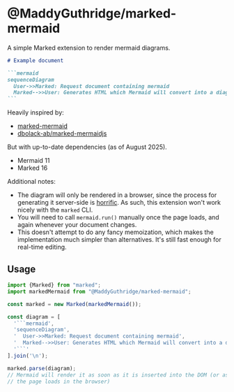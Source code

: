 # @MaddyGuthridge/marked-mermaid

A simple Marked extension to render mermaid diagrams.

````md
# Example document

```mermaid
sequenceDiagram
  User->>Marked: Request document containing mermaid
  Marked-->>User: Generates HTML which Mermaid will convert into a diagram
```
````
<!--
Quadruple backticks for outer code block
https://stackoverflow.com/a/25943045/6335363
-->

Heavily inspired by:

* [marked-mermaid](https://github.com/MichielDeMey/marked-mermaid)
* [dbolack-ab/marked-mermaidjs](https://github.com/dbolack-ab/marked-mermaidjs)

But with up-to-date dependencies (as of August 2025).

* Mermaid 11
* Marked 16

Additional notes:

* The diagram will only be rendered in a browser, since the process for
  generating it server-side is [horrific](https://github.com/mermaid-js/mermaid/issues/3650).
  As such, this extension won't work nicely with the `marked` CLI.
* You will need to call `mermaid.run()` manually once the page loads, and again
  whenever your document changes.
* This doesn't attempt to do any fancy memoization, which makes the
  implementation much simpler than alternatives. It's still fast enough for
  real-time editing.

## Usage

```js
import {Marked} from "marked";
import markedMermaid from "@MaddyGuthridge/marked-mermaid";

const marked = new Marked(markedMermaid());

const diagram = [
  '```mermaid',
  'sequenceDiagram',
  '  User->>Marked: Request document containing mermaid',
  '  Marked-->>User: Generates HTML which Mermaid will convert into a diagram',
  '```'
].join('\n');

marked.parse(diagram);
// Mermaid will render it as soon as it is inserted into the DOM (or as soon as
// the page loads in the browser)
```
